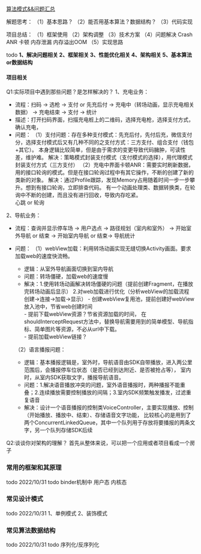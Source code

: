 [算法模式&&问题汇总](https://blog.csdn.net/u011250186/article/details/115607851)

解题思考：
    （1）基本思路？
    （2）能否用基本算法？数据结构？
    （3）代码实现

项目总结：
    （1）框架使用
    （2）架构调整
    （3）技术方案
    （4）问题解决 Crash ANR 卡顿 内存泄漏 内存溢出OOM
    （5）实现思路

todo 
**1、解决问题相关 2、框架相关  3、性能优化相关  4、架构相关   5、基本算法or数据结构**

#### 项目相关
    
Q1:实际项目中遇到那些问题？是怎样解决的？
1、充电业务：
- 流程：扫码 -> 选枪 -> 支付 or 先充后付 -> 充电中（转场动画，显示充电相关数据） -> 充电结束 -> 支付 -> 统计
- 描述：打开扫码界面，扫描充电桩上的二维码，选择充电枪，选择支付方式，确认充电，  
- 问题：
  （1）支付问题：存在多种支付模式：先充后付，先付后充，微信支付分，选择支付模式后又有几种不同的之支付方式：三方支付、组合支付（钱包+其它）。
    本身逻辑比较简单，但是由于需求的变更导致代码臃肿，可读性差，维护难。
   解决：策略模式封装支付模式（支付模式的选择），用代理模式封装支付方式（三方支付）
  （2）充电中界面卡顿ANR：需要实时刷新数据，用的接口轮询的模式。但是在接口轮询过程中有其它操作，不断的创建了新的类新的对象。
   解决：通过Profile跟踪，发现Memory占用随着时间一步一步攀升。想到有接口轮询，立即排查代码。
   有一个动画处理类、数据转换类，在轮询中不断的创建，而且没有进行回收，导致内存吃紧。  
   心跳 or  轮询 
  
2、导航业务：
- 流程：查询并显示停车场 -> 用户选点 -> 路径规划（室内和室外） -> 开始室外导航 or 结束 -> 开始室内导航 or 结束-> 导航统计
- 问题：
    （1）webView加载：利用转场动画实现无缝切换Activity画面。要求加载web的速度快流畅。
     - 逻辑：从室外导航画面切换到室内导航
     - 问题：转场僵硬，加载web的速度慢
     - 解决：1.使用转场动画解决转场僵硬的问题（提前创建Fragment，在播放完转场动画后显示）
            2.对web加载进行优化（分析webView的加载流程 创建->连接->加载->显示）
            - 创建webView复用池，提前创建好webView放入池中，节省web创建时间    
            - 提前下载webView资源？节省资源加载的时间，
              在shouldInterceptRequest方法中，替换导航需要用到的简单模型、导航指标、简单图片等资源，不必从url中下载。  
            - 提前加载webView链接？

    （2）语言播报问题：
     - 逻辑：基本播报逻辑是，室外时，导航语音由SDK自带播放，进入两公里范围后，会播报停车位状态（是否已经到达附近、是否被抢占等），
        室内时，从室内SDK获取文字，播报导航语音。
     - 问题：1.解决语音播放冲突的问题，室外语音播报时，两种播报不能重叠；2.连续播放需要控制播放的间隔；3.室内SDK频繁触发播发，过滤重复语音
     - 解决：设计一个语音播报的控制类VoiceController，主要实现播放、控制（开始播放、播放中、结束）、存储语音文字功能，
        比较核心的是用到了两个ConcurrentLinkedQueue，其中一个队列用于存放将要播报的两条文字，另一个队列存储SDK后续
   
Q2:谈谈你对架构的理解？
首先从整体来说，可以把一个应用或者项目看成一个房子

### 常用的框架和其原理
todo 2022/10/31
todo binder机制中 用户态 内核态

### 常见设计模式
todo 2022/10/31
1、单例模式
2、装饰模式

### 常见算法数据结构
todo 2022/10/31
todo 序列化/反序列化
